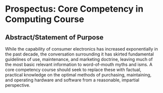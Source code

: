 # Prospectus: Core Competency in Computing Course

## Abstract/Statement of Purpose

While the capability of consumer electronics has increased exponentially in the past decade, the conversation surrounding it has skirted fundamental guidelines of use, maintenance, and marketing doctrine, leaving much of the most basic relevant information to word-of-mouth myths and isms. A core competency course should seek to replace these with factual, practical knowledge on the optimal methods of purchasing, maintaining, and operating hardware and software from a reasonable, impartial perspective.

